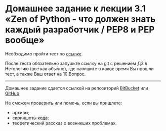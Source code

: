 # Домашнее задание к лекции 3.1 «Zen of Python - что должен знать каждый разработчик / PEP8 и PEP вообще»

Необходимо пройти тест по [ссылке](https://www.surveymonkey.com/r/HCQBYCS).

После теста обязательно запушьте ссылку на git с решением ДЗ в Нетологию (все как обычно), где напишите в какое время Вы прошли тест, а также Ваш ответ на 10 Вопрос.

---
Домашнее задание сдается ссылкой на репозиторий [BitBucket](https://bitbucket.org/) или [GitHub](https://github.com/)

Не сможем проверить или помочь, если вы пришлете:
* архивы;
* скриншоты кода;
* теоретический рассказ о возникших проблемах.
